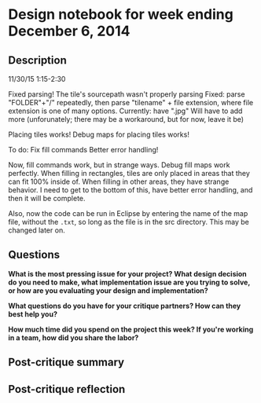 # Design notebook for week ending December 6, 2014

## Description

11/30/15
1:15-2:30

Fixed parsing!
The tile's sourcepath wasn't properly parsing
Fixed: parse "FOLDER"+"/" repeatedly, then parse "tilename" + file extension, where file extension is one of many options.
Currently: have ".jpg"
Will have to add more (unforunately; there may be a workaround, but for now, leave it be)

Placing tiles works!
Debug maps for placing tiles works!

To do: Fix fill commands
Better error handling!

Now, fill commands work, but in strange ways.
Debug fill maps work perfectly.
When filling in rectangles, tiles are only placed in areas that they can fit 100% inside of.
When filling in other areas, they have strange behavior.
I need to get to the bottom of this, have better error handling, and then it will be complete.

Also, now the code can be run in Eclipse by entering the name of the map file, without the `.txt`, so long as the file is in the src directory. This may be changed later on.

## Questions

**What is the most pressing issue for your project? What design decision do
you need to make, what implementation issue are you trying to solve, or how
are you evaluating your design and implementation?**

**What questions do you have for your critique partners? How can they best help
you?**

**How much time did you spend on the project this week? If you're working in a
team, how did you share the labor?**

## Post-critique summary

## Post-critique reflection
